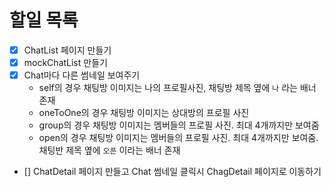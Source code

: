 # 할일 목록

- [x] ChatList 페이지 만들기
- [x] mockChatList 만들기
- [x] Chat마다 다른 썸네일 보여주기
  - self의 경우 채팅방 이미지는 나의 프로필사진, 채팅방 제목 옆에 `나` 라는 배너 존재
  - oneToOne의 경우 채팅방 이미지는 상대방의 프로필 사진
  - group의 경우 채팅방 이미지는 멤버들의 프로필 사진. 최대 4개까지만 보여줌
  - open의 경우 채팅방 이미지는 멤버들의 프로필 사진. 최대 4개까지만 보여줌. 채팅반 제목 옆에 `오픈` 이라는 배너 존재
- [] ChatDetail 페이지 만들고 Chat 썸네일 클릭시 ChagDetail 페이지로 이동하기
